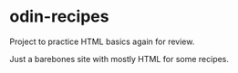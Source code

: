 # odin-recipes
Project to practice HTML basics again for review.

Just a barebones site with mostly HTML for some recipes.